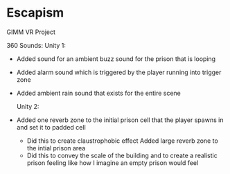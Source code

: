 # Escapism
GIMM VR Project

360 Sounds:
    Unity 1:
- Added sound for an ambient buzz sound for the prison that is looping
- Added alarm sound which is triggered by the player running into trigger zone 
- Added ambient rain sound that exists for the entire scene

    Unity 2: 
- Added one reverb zone to the initial prison cell that the player spawns in and set it to padded cell
    - Did this to create claustrophobic effect
Added large reverb zone to the intial prison area 
    - Did this to convey the scale of the building and to create a realistic prison feeling like how I imagine an empty prison would feel


